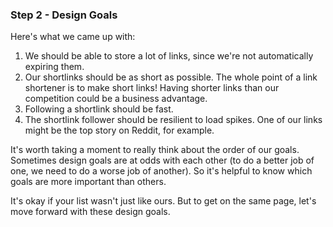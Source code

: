 ### Step 2 - Design Goals

Here's what we came up with:
1. We should be able to store a lot of links, since we're not automatically expiring them.
2. Our shortlinks should be as short as possible. The whole point of a link shortener is to make short 
   links! Having shorter links than our competition could be a business advantage.
3. Following a shortlink should be fast.
4. The shortlink follower should be resilient to load spikes. One of our links might be the top story 
   on Reddit, for example.
   
It's worth taking a moment to really think about the order of our goals. Sometimes design goals are at 
odds with each other (to do a better job of one, we need to do a worse job of another). So it's 
helpful to know which goals are more important than others.

It's okay if your list wasn't just like ours. But to get on the same page, let's move forward with 
these design goals.

